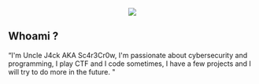 <p align="center">
<img src="https://raw.githubusercontent.com/UncleJ1ck/Uncle-J1ck/main/img/2E8P.gif">

  ## Whoami ?
“I'm Uncle J4ck AKA Sc4r3Cr0w, I'm passionate about cybersecurity and programming, I play CTF and I code sometimes, I have a few projects and I will try to do more in the future. "
